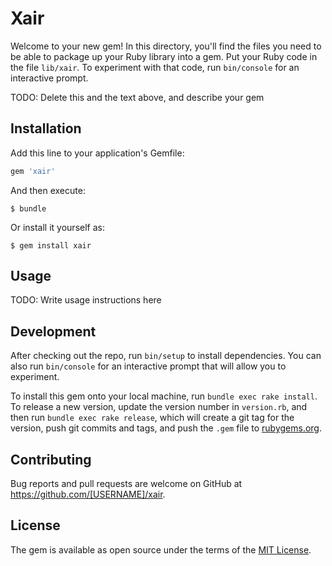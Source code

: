 # Xair

Welcome to your new gem! In this directory, you'll find the files you need to be able to package up your Ruby library into a gem. Put your Ruby code in the file `lib/xair`. To experiment with that code, run `bin/console` for an interactive prompt.

TODO: Delete this and the text above, and describe your gem

## Installation

Add this line to your application's Gemfile:

```ruby
gem 'xair'
```

And then execute:

    $ bundle

Or install it yourself as:

    $ gem install xair

## Usage

TODO: Write usage instructions here

## Development

After checking out the repo, run `bin/setup` to install dependencies. You can also run `bin/console` for an interactive prompt that will allow you to experiment.

To install this gem onto your local machine, run `bundle exec rake install`. To release a new version, update the version number in `version.rb`, and then run `bundle exec rake release`, which will create a git tag for the version, push git commits and tags, and push the `.gem` file to [rubygems.org](https://rubygems.org).

## Contributing

Bug reports and pull requests are welcome on GitHub at https://github.com/[USERNAME]/xair.

## License

The gem is available as open source under the terms of the [MIT License](https://opensource.org/licenses/MIT).
